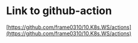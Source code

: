 # Link to github-action
[https://github.com/frame0310/10.K8s.WS/actions](https://github.com/frame0310/10.K8s.WS/actions)

